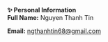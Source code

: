 <b>✨ Personal Information</b></br>
<b>Full Name:</b> Nguyen Thanh Tin</br>

<b>Email:</b> ngthanhtin68@gmail.com
